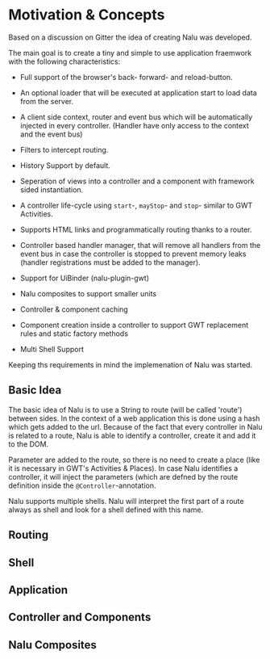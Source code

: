 # Motivation & Concepts
Based on a discussion on Gitter the idea of creating Nalu was developed.

The main goal is to create a tiny and simple to use application fraemwork with the following characteristics:

* Full support of the browser's back- forward- and reload-button.

* An optional loader that will be executed at application start to load data from the server.

* A client side context, router and event bus which will be automatically injected in every controller. (Handler have only access to the context and the event bus)

* Filters to intercept routing.

* History Support by default.

* Seperation of views into a controller and a component with framework sided instantiation.

* A controller life-cycle using ```start```-, ```mayStop```- and ```stop```- similar to GWT Activities.

* Supports HTML links and programmatically routing thanks to a router.

* Controller based handler manager, that will remove all handlers from the event bus in case the controller is stopped to prevent memory leaks (handler registrations must be added to the manager).

* Support for UiBinder (nalu-plugin-gwt)

* Nalu composites to support smaller units

* Controller & component caching

* Component creation inside a controller to support GWT replacement rules and static factory methods

* Multi Shell Support

Keeping ths requirements in mind the implemenation of Nalu was started.

## Basic Idea
The basic idea of Nalu is to use a String to route (will be called 'route') between sides. In the context of a web application this is done using a hash which gets added to the url. Because of the fact that every controller in Nalu is related to a route, Nalu is able to identify a controller, create it and add it to the DOM.

Parameter are added to the route, so there is no need to create a place (like it is necessary in GWT's Activities & Places). In case Nalu identifies a controller, it will inject the parameters (which are defned by the route definition inside the `@Controller`-annotation.

Nalu supports multiple shells. Nalu will interpret the first part of a route always as shell and look for a shell defined with this name.

## Routing

## Shell

## Application

## Controller and Components

## Nalu Composites